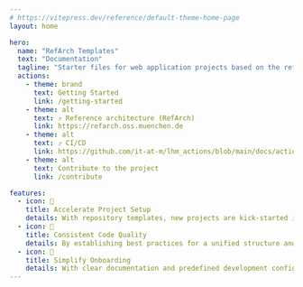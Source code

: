 ```yaml
---
# https://vitepress.dev/reference/default-theme-home-page
layout: home

hero:
  name: "RefArch Templates"
  text: "Documentation"
  tagline: "Starter files for web application projects based on the reference architecture of it@M"
  actions:
    - theme: brand
      text: Getting Started
      link: /getting-started
    - theme: alt
      text: ⤴ Reference architecture (RefArch)
      link: https://refarch.oss.muenchen.de
    - theme: alt
      text: ⤴ CI/CD
      link: https://github.com/it-at-m/lhm_actions/blob/main/docs/actions.md
    - theme: alt
      text: Contribute to the project
      link: /contribute

features:
  - icon: 🚀
    title: Accelerate Project Setup
    details: With repository templates, new projects are kick-started in no time! Pre-configured with essential files and folder structures, these templates eliminate the repetitive setup tasks, allowing developers to focus on business logic.
  - icon: 💎
    title: Consistent Code Quality
    details: By establishing best practices for a unified structure and including helpful development tools, code consistency and quality is maintained across the organization as best as possible and collaboration is improved.
  - icon: 👥
    title: Simplify Onboarding
    details: With clear documentation and predefined development configurations, new developers can quickly get up to speed, reducing the learning curve and increasing productivity from day one.
---
```

